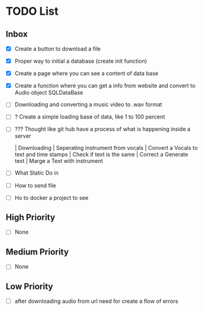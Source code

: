 # TODO List

## Inbox
- [X] Create a button to download a file
- [X] Proper way to initial a database (create init function)
- [X] Create a page where you can see a content of data base 
- [X] Create a function where you can get a info from website and convert to Audio object SQLDataBase
- [ ] Downloading and converting a music video to .wav format

- [ ] ? Create a simple loading base of data, like 1 to 100 percent 
- [ ] ??? Thought like git hub have a process of what is happening inside a server
    
    | Downloading
    | Seperating instrument from vocals
    | Convert a Vocals to text and time stamps
    |   Check if text is the same 
    |   Correct a Generate text 
    | Marge a Text with instrument 

- [ ] What Static Do in 
- [ ] How to send file
- [ ] Ho to docker a project to see 

## High Priority
- [ ] None

## Medium Priority
- [ ] None

## Low Priority
- [ ] after downloading audio from url need for create a flow of errors